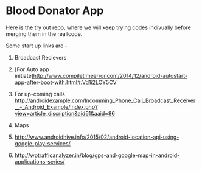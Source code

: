 # Blood Donator App

Here is the try out repo, where we will keep trying codes indivually before merging them in the reallcode.

Some start up links are - 

1. Broadcast Recievers
  1. [For Auto app initiate]http://www.compiletimeerror.com/2014/12/android-autostart-app-after-boot-with.html#.Vd1i2LOY5CV
  
  2. For up-coming calls<br />
  http://androidexample.com/Incomming_Phone_Call_Broadcast_Receiver__-_Android_Example/index.php?view=article_discription&aid61&aaid=86

2. Maps
 1. http://www.androidhive.info/2015/02/android-location-api-using-google-play-services/
 2. http://wptrafficanalyzer.in/blog/gps-and-google-map-in-android-applications-series/
